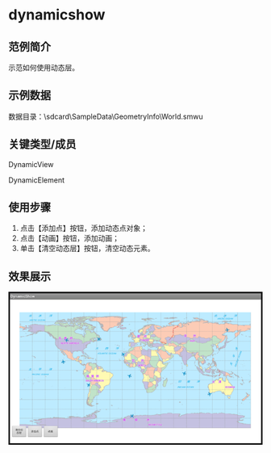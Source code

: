 # dynamicshow

## 范例简介
示范如何使用动态层。

## 示例数据

数据目录：\sdcard\SampleData\GeometryInfo\World.smwu

## 关键类型/成员
DynamicView
 
DynamicElement	

## 使用步骤

1. 点击【添加点】按钮，添加动态点对象；
2. 点击【动画】按钮，添加动画；
3. 单击【清空动态层】按钮，清空动态元素。

## 效果展示

![image](DynamicShow.png)

